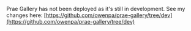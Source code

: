 Prae Gallery has not been deployed as it's still in development. See my changes here:
[https://github.com/owenpa/prae-gallery/tree/dev](https://github.com/owenpa/prae-gallery/tree/dev)
